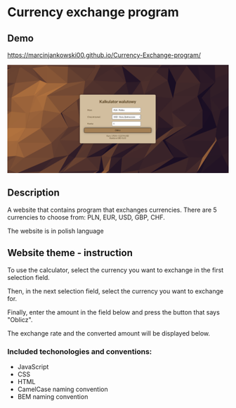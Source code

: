 # Currency exchange program

## Demo
https://marcinjankowski00.github.io/Currency-Exchange-program/

![Website preview](https://raw.githubusercontent.com/MarcinJankowski00/Currency-Exchange-program/main/images/calc_preview.png)

## Description
A website that contains program that exchanges currencies. There are 5 currencies to choose from: PLN, EUR, USD, GBP, CHF. 

The website is in polish language

## Website theme - instruction
To use the calculator, select the currency you want to exchange in the first selection field.

Then, in the next selection field, select the currency you want to exchange for.

Finally, enter the amount in the field below and press the button that says "Oblicz".

The exchange rate and the converted amount will be displayed below.

### Included techonologies and conventions:
- JavaScript
- CSS
- HTML
- CamelCase naming convention
- BEM naming convention

